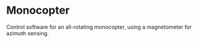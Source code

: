 # Monocopter
Control software for an all-rotating monocopter, using a magnetometer for azimuth sensing.
